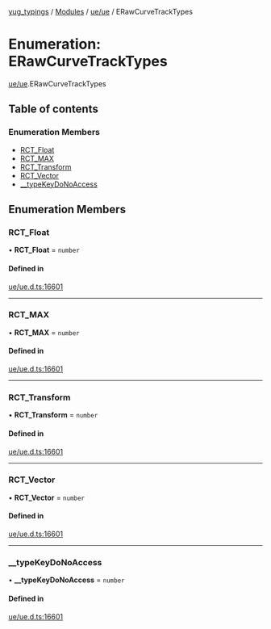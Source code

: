 [yug_typings](../README.md) / [Modules](../modules.md) / [ue/ue](../modules/ue_ue.md) / ERawCurveTrackTypes

# Enumeration: ERawCurveTrackTypes

[ue/ue](../modules/ue_ue.md).ERawCurveTrackTypes

## Table of contents

### Enumeration Members

- [RCT\_Float](ue_ue.ERawCurveTrackTypes.md#rct_float)
- [RCT\_MAX](ue_ue.ERawCurveTrackTypes.md#rct_max)
- [RCT\_Transform](ue_ue.ERawCurveTrackTypes.md#rct_transform)
- [RCT\_Vector](ue_ue.ERawCurveTrackTypes.md#rct_vector)
- [\_\_typeKeyDoNoAccess](ue_ue.ERawCurveTrackTypes.md#__typekeydonoaccess)

## Enumeration Members

### RCT\_Float

• **RCT\_Float** = `number`

#### Defined in

[ue/ue.d.ts:16601](https://github.com/YugMetaverse/yug_typings/blob/b7d9b19/ue/ue.d.ts#L16601)

___

### RCT\_MAX

• **RCT\_MAX** = `number`

#### Defined in

[ue/ue.d.ts:16601](https://github.com/YugMetaverse/yug_typings/blob/b7d9b19/ue/ue.d.ts#L16601)

___

### RCT\_Transform

• **RCT\_Transform** = `number`

#### Defined in

[ue/ue.d.ts:16601](https://github.com/YugMetaverse/yug_typings/blob/b7d9b19/ue/ue.d.ts#L16601)

___

### RCT\_Vector

• **RCT\_Vector** = `number`

#### Defined in

[ue/ue.d.ts:16601](https://github.com/YugMetaverse/yug_typings/blob/b7d9b19/ue/ue.d.ts#L16601)

___

### \_\_typeKeyDoNoAccess

• **\_\_typeKeyDoNoAccess** = `number`

#### Defined in

[ue/ue.d.ts:16601](https://github.com/YugMetaverse/yug_typings/blob/b7d9b19/ue/ue.d.ts#L16601)
